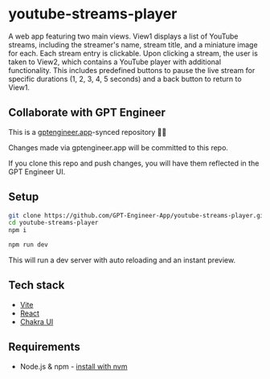 # youtube-streams-player

A web app featuring two main views. View1 displays a list of YouTube streams, including the streamer's name, stream title, and a miniature image for each. Each stream entry is clickable. Upon clicking a stream, the user is taken to View2, which contains a YouTube player with additional functionality. This includes predefined buttons to pause the live stream for specific durations (1, 2, 3, 4, 5 seconds) and a back button to return to View1.

## Collaborate with GPT Engineer

This is a [gptengineer.app](https://gptengineer.app)-synced repository 🌟🤖

Changes made via gptengineer.app will be committed to this repo.

If you clone this repo and push changes, you will have them reflected in the GPT Engineer UI.

## Setup

```sh
git clone https://github.com/GPT-Engineer-App/youtube-streams-player.git
cd youtube-streams-player
npm i
```

```sh
npm run dev
```

This will run a dev server with auto reloading and an instant preview.

## Tech stack

- [Vite](https://vitejs.dev/)
- [React](https://react.dev/)
- [Chakra UI](https://chakra-ui.com/)

## Requirements

- Node.js & npm - [install with nvm](https://github.com/nvm-sh/nvm#installing-and-updating)
